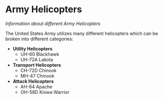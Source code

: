 # Army Helicopters
_Information about different Army Helicopters_

The United States Army utilizes many different helicopters which can be broken into different categories: 
* **Utility Helicopters**
    * UH-60 Blackhawk 
    * UH-72A Lakota
* **Transport Helicopters**
    * CH-72D Chinook
    * MH-47 Chinook
* **Attack Helicopters**
    * AH-64 Apache
    * OH-58D Kiowa Warrior
  
   
  
    

   
